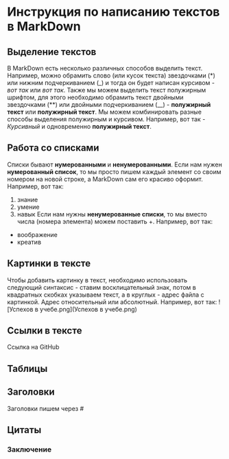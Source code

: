 # Инструкция по написанию текстов в MarkDown
## Выделение текстов
В MarkDown есть несколько различных способов выделить текст. Например, можно обрамить слово (или кусок текста) звездочками (*) или нижним подчеркиванием (_) и тогда он будет написан курсивом - *вот так* или _вот так_.
Также мы можем выделить текст полужирным шрифтом, для этого необходимо обрамить текст двойными звездочками (**) или двойными подчеркиванием (__) - **полужирный текст** или __полужирный текст__.
Мы можем комбинировать разные способы выделения полужирным и курсивом. Например, вот так - *Курсивный* и одновременно **полужирный текст**.
## Работа со списками
Списки бывают **нумерованными** и __ненумерованными__. Если нам нужен **нумерованный список**, то мы просто пишем каждый элемент со своим номером на новой строке, а MarkDown сам его красиво оформит. Например, вот так:
1. знание
2. умение
3. навык
Если нам нужны __ненумерованные списки__, то мы вместо числа (номера элемента) можем поставить +. Например, вот так:
+ воображение
+ креатив
## Картинки в тексте
Чтобы добавить картинку в текст, необходимо использовать следующий синтаксис - ставим восклицательный знак, потом в квадратных скобках указываем текст, а в круглых - адрес файла с картинкой. Адрес относительный или абсолютный. Например, вот так: 
![Успехов в учебе.png](Успехов в учебе.png)
## Ссылки в тексте
Ссылка на GitHub
## Таблицы
## Заголовки
Заголовки пишем через #
## Цитаты
### Заключение